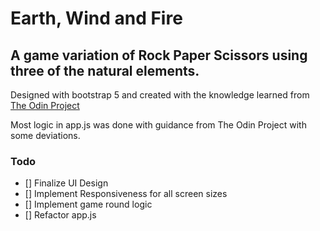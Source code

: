 # Earth, Wind and Fire

## A game variation of Rock Paper Scissors using three of the natural elements.

Designed with bootstrap 5 and created with the knowledge learned from [The Odin Project](https://theodinproject.com)

Most logic in app.js was done with guidance from The Odin Project with some deviations.

### Todo

- [] Finalize UI Design
- [] Implement Responsiveness for all screen sizes
- [] Implement game round logic
- [] Refactor app.js
